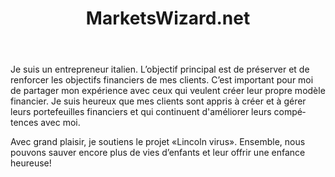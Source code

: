 ﻿---
layout: post-ea

title: MarketsWizard.net
logo: marketswizard_net.png

socials:
  - icon: home
    link: http://marketswizard.net/
  - icon: skype
    link: skype:sunalex83?chat
  - icon: facebook-square
    link: https://www.facebook.com/RosatiAle
  - icon: linkedin
    link: https://www.linkedin.com/in/alessandrorosati

category: friends
order: 6

lang: fr
ref: marketswizard_net_friend
---

Je suis un entrepreneur italien.
L’objectif principal est de préserver et de renforcer les objectifs financiers de mes clients.
C’est important pour moi de partager mon expérience avec ceux qui veulent créer leur propre modèle financier.
Je suis heureux que mes clients sont appris à créer et à gérer leurs portefeuilles financiers et qui continuent d'améliorer leurs compétences avec moi.

Avec grand plaisir, je soutiens le projet «Lincoln virus».
Ensemble, nous pouvons sauver encore plus de vies d’enfants et leur offrir une enfance heureuse!


